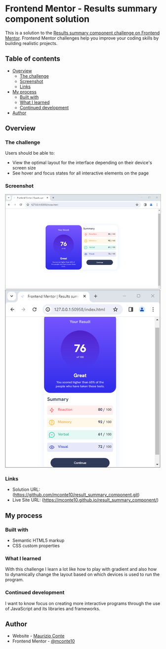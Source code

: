 # Frontend Mentor - Results summary component solution

This is a solution to the [Results summary component challenge on Frontend Mentor](https://www.frontendmentor.io/challenges/results-summary-component-CE_K6s0maV). Frontend Mentor challenges help you improve your coding skills by building realistic projects. 

## Table of contents

- [Overview](#overview)
  - [The challenge](#the-challenge)
  - [Screenshot](#screenshot)
  - [Links](#links)
- [My process](#my-process)
  - [Built with](#built-with)
  - [What I learned](#what-i-learned)
  - [Continued development](#continued-development)
- [Author](#author)

## Overview

### The challenge

Users should be able to:

- View the optimal layout for the interface depending on their device's screen size
- See hover and focus states for all interactive elements on the page

### Screenshot

![](./Screenshots/Desktop-Version.png) ![](./Screenshots/Mobile-Version.png) 

### Links

- Solution URL: (https://github.com/mconte10/result_summary_component.git)
- Live Site URL: (https://mconte10.github.io/result_summary_component/)

## My process

### Built with

- Semantic HTML5 markup
- CSS custom properties

### What I learned

With this challenge I learn a lot like how to play with gradient and also how to dynamically change the layout based on which devices is used to run the program.

### Continued development

I want to know focus on creating more interactive programs through the use of JavaScript and its libraries and frameworks.

## Author

- Website - [Maurizio Conte](https://github.com/mconte10)
- Frontend Mentor - [@mconte10](https://www.frontendmentor.io/profile/mconte10)
